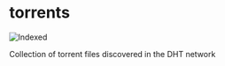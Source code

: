 torrents 
========
![Indexed](https://img.shields.io/badge/indexed-136963-blue)

Collection of torrent files discovered in the DHT network
